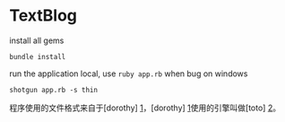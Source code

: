 TextBlog
=====
install all gems

    bundle install
    
run the application local, use `ruby app.rb` when bug on windows

    shotgun app.rb -s thin

程序使用的文件格式来自于[dorothy] [1]，[dorothy] [1]使用的引擎叫做[toto] [2]。

[1]: http://github.com/cloudhead/dorothy
[2]: http://github.com/cloudhead/toto
